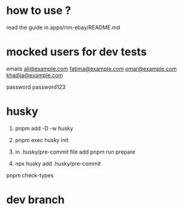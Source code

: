 # how to use ?

read the guide in
apps/rim-ebay/README.md

# mocked users for dev tests
emails
ali@example.com
fatima@example.com
omar@example.com
khadija@example.com

password
password123 
# husky

1.  pnpm add -D -w husky

2.  pnpm exec husky init

3.  in .husky/pre-commit file add
    pnpm run prepare

4.  npx husky add .husky/pre-commit

pnpm check-types

# dev branch
